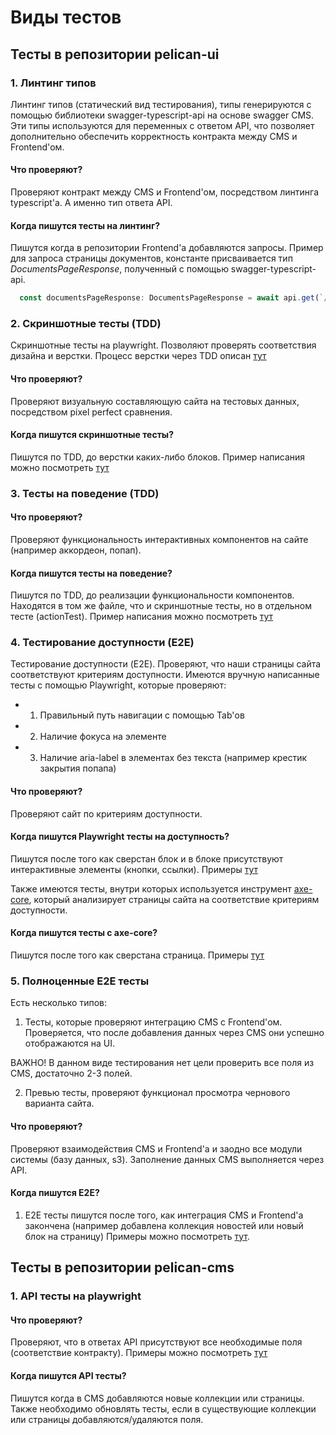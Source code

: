 # Виды тестов

## Тесты в репозитории pelican-ui

### 1. Линтинг типов 

Линтинг типов (статический вид тестирования), типы генерируются с помощью библиотеки swagger-typescript-api на основе swagger CMS.
Эти типы используются для переменных с ответом API, что позволяет дополнительно обеспечить корректность контракта между CMS и Frontend'ом.

#### Что проверяют?
Проверяют контракт между CMS и Frontend'ом, посредством линтинга typescript'а. А именно тип ответа API.

#### Когда пишутся тесты на линтинг?
Пишутся когда в репозитории Frontend'а добавляются запросы.
Пример для запроса страницы документов, константе присваивается тип *DocumentsPageResponse*, полученный с помощью swagger-typescript-api.

```js
  const documentsPageResponse: DocumentsPageResponse = await api.get(`/documents-page?populate=*`);
```

### 2. Скриншотные тесты (TDD)
Скриншотные тесты на playwright. Позволяют проверять соответствия дизайна и верстки.
Процесс верстки через TDD описан [тут](../architecture%20decision%20records/Процесс%20верстки%20через%20TDD.md)

#### Что проверяют?
Проверяют визуальную составляющую сайта на тестовых данных, посредством pixel perfect сравнения.

#### Когда пишутся скриншотные тесты?
Пишутся по TDD, до верстки каких-либо блоков. Пример написания можно посмотреть [тут](https://github.com/TourmalineCore/pelican-ui/blob/master/src/components/home-page/HomepageHero/HomepageHero.spec.tsx)

### 3. Тесты на поведение (TDD)

#### Что проверяют?
Проверяют функциональность интерактивных компонентов на сайте (например аккордеон, попап).

#### Когда пишутся тесты на поведение?
Пишутся по TDD, до реализации функциональности компонентов. Находятся в том же файле, что и скриншотные тесты, но в отдельном тесте (actionTest). Пример написания можно посмотреть [тут](https://github.com/TourmalineCore/pelican-ui/blob/master/src/components/globals/Header/components/HeaderPopup/HeaderPopup.spec.tsx)

### 4. Тестирование доступности (E2E)
Тестирование доступности (E2E). Проверяют, что наши страницы сайта соответствуют критериям доступности. 
Имеются вручную написанные тесты с помощью Playwright, которые проверяют:
  - 1. Правильный путь навигации с помощью Tab'ов
  - 2. Наличие фокуса на элементе
  - 3. Наличие aria-label в элементах без текста (например крестик закрытия попапа)

#### Что проверяют?
Проверяют сайт по критериям доступности.
 
#### Когда пишутся Playwright тесты на доступность?
Пишутся после того как сверстан блок и в блоке присутствуют интерактивные элементы (кнопки, ссылки). Примеры [тут](https://github.com/TourmalineCore/pelican-ui/blob/master/playwright-tests/e2e/FocusIndicatorTest.spec.tsx)

Также имеются тесты, внутри которых используется инструмент [axe-core](https://www.npmjs.com/package/axe-core), который анализирует страницы сайта на соответствие критериям доступности.

#### Когда пишутся тесты c axe-core?
Пишутся после того как сверстана страница. Примеры [тут](https://github.com/TourmalineCore/pelican-ui/blob/master/playwright-tests/axe-tests/axeCheckUpHomePage.spec.tsx)

### 5. Полноценные E2E тесты
Есть несколько типов:
1. Тесты, которые проверяют интеграцию CMS с Frontend'ом. Проверяется, что после добавления данных через CMS они успешно отображаются на UI. 

ВАЖНО! В данном виде тестирования нет цели проверить все поля из CMS, достаточно 2-3 полей.

2. Превью тесты, проверяют функционал просмотра чернового варианта сайта.

#### Что проверяют?
Проверяют взаимодействия CMS и Frontend'а и заодно все модули системы (базу данных, s3). Заполнение данных CMS выполняется через API.

#### Когда пишутся E2E?
1. E2E тесты пишутся после того, как интеграция CMS и Frontend'а закончена (например добавлена коллекция новостей или новый блок на страницу) Примеры можно посмотреть [тут](https://github.com/TourmalineCore/pelican-ui/blob/master/playwright-tests/e2e/cms-integration/integration/contact-zoo-page.spec.ts).


## Тесты в репозитории pelican-cms
### 1. API тесты на playwright

#### Что проверяют?
Проверяют, что в ответах API присутствуют все необходимые поля (соответствие контракту). Примеры можно посмотреть [тут](https://github.com/TourmalineCore/pelican-cms/tree/master/playwright-tests/api-tests)

#### Когда пишутся API тесты? 
Пишутся когда в CMS добавляются новые коллекции или страницы. Также необходимо обновлять тесты, если в существующие коллекции или страницы добавляются/удаляются поля. 